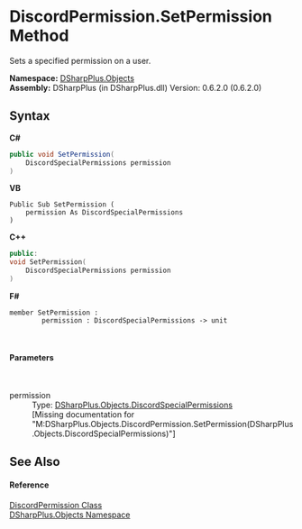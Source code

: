 # DiscordPermission.SetPermission Method 
 

Sets a specified permission on a user.

**Namespace:**&nbsp;<a href="b70db947-75ff-488f-5245-350c6ca1e522">DSharpPlus.Objects</a><br />**Assembly:**&nbsp;DSharpPlus (in DSharpPlus.dll) Version: 0.6.2.0 (0.6.2.0)

## Syntax

**C#**<br />
``` C#
public void SetPermission(
	DiscordSpecialPermissions permission
)
```

**VB**<br />
``` VB
Public Sub SetPermission ( 
	permission As DiscordSpecialPermissions
)
```

**C++**<br />
``` C++
public:
void SetPermission(
	DiscordSpecialPermissions permission
)
```

**F#**<br />
``` F#
member SetPermission : 
        permission : DiscordSpecialPermissions -> unit 

```

<br />

#### Parameters
&nbsp;<dl><dt>permission</dt><dd>Type: <a href="1f4f81a5-6b31-1e8e-fa77-750bec188d59">DSharpPlus.Objects.DiscordSpecialPermissions</a><br />\[Missing <param name="permission"/> documentation for "M:DSharpPlus.Objects.DiscordPermission.SetPermission(DSharpPlus.Objects.DiscordSpecialPermissions)"\]</dd></dl>

## See Also


#### Reference
<a href="d038f6bf-0e05-bcda-ed23-1e539ec4681b">DiscordPermission Class</a><br /><a href="b70db947-75ff-488f-5245-350c6ca1e522">DSharpPlus.Objects Namespace</a><br />